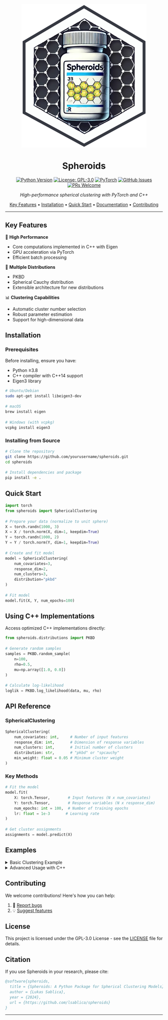 <div align="center">
  <img src="misc/Logos/Spheroids1.png" alt="Spheroids Logo" width="400"/>

  # Spheroids

  [![Python Version](https://img.shields.io/badge/python-3.8%2B-blue.svg)](https://www.python.org/downloads/)
  [![License: GPL-3.0](https://img.shields.io/badge/License-GPL%203.0-blue.svg)](https://opensource.org/licenses/GPL-3.0)
  [![PyTorch](https://img.shields.io/badge/PyTorch-%23EE4C2C.svg?&logo=PyTorch&logoColor=white)](https://pytorch.org/)
  [![GitHub Issues](https://img.shields.io/github/issues/lsablica/spheroids.svg)](https://github.com/lsablica/spheroids/issues)
  [![PRs Welcome](https://img.shields.io/badge/PRs-welcome-brightgreen.svg)](http://makeapullrequest.com)

  *High-performance spherical clustering with PyTorch and C++*

  [Key Features](#key-features) •
  [Installation](#installation) •
  [Quick Start](#quick-start) •
  [Documentation](#documentation) •
  [Contributing](#contributing)

</div>

---

## Key Features  

🚀 **High Performance**
- Core computations implemented in C++ with Eigen
- GPU acceleration via PyTorch
- Efficient batch processing

🎯 **Multiple Distributions**
- PKBD 
- Spherical Cauchy distribution
- Extensible architecture for new distributions

📊 **Clustering Capabilities**
- Automatic cluster number selection
- Robust parameter estimation
- Support for high-dimensional data

## Installation

### Prerequisites

Before installing, ensure you have:

- Python ≥3.8
- C++ compiler with C++14 support
- Eigen3 library

```bash
# Ubuntu/Debian
sudo apt-get install libeigen3-dev

# macOS
brew install eigen

# Windows (with vcpkg)
vcpkg install eigen3
```

### Installing from Source

```bash
# Clone the repository
git clone https://github.com/yourusername/spheroids.git
cd spheroids

# Install dependencies and package
pip install -e .
```

## Quick Start

```python
import torch
from spheroids import SphericalClustering

# Prepare your data (normalize to unit sphere)
X = torch.randn(1000, 3)
X = X / torch.norm(X, dim=1, keepdim=True)
Y = torch.randn(1000, 2)
Y = Y / torch.norm(Y, dim=1, keepdim=True)

# Create and fit model
model = SphericalClustering(
    num_covariates=3,
    response_dim=2,
    num_clusters=3,
    distribution="pkbd"
)

# Fit model
model.fit(X, Y, num_epochs=100)
```

## Using C++ Implementations

Access optimized C++ implementations directly:

```python
from spheroids.distributions import PKBD

# Generate random samples
samples = PKBD.random_sample(
    n=100,
    rho=0.5,
    mu=np.array([1.0, 0.0])
)

# Calculate log-likelihood
loglik = PKBD.log_likelihood(data, mu, rho)
```

## API Reference

### SphericalClustering

```python
SphericalClustering(
    num_covariates: int,     # Number of input features
    response_dim: int,       # Dimension of response variables
    num_clusters: int,       # Initial number of clusters
    distribution: str,       # "pkbd" or "spcauchy"
    min_weight: float = 0.05 # Minimum cluster weight
)
```

### Key Methods

```python
# Fit the model
model.fit(
    X: torch.Tensor,        # Input features (N x num_covariates)
    Y: torch.Tensor,        # Response variables (N x response_dim)
    num_epochs: int = 100,  # Number of training epochs
    lr: float = 1e-3       # Learning rate
)

# Get cluster assignments
assignments = model.predict(X)
```

## Examples

<details>
<summary>Basic Clustering Example</summary>

```python
import torch
from spheroids import SphericalClustering

# Create model
model = SphericalClustering(
    num_covariates=3,
    response_dim=2,
    num_clusters=3
)

# Fit and predict
model.fit(X, Y)
clusters = model.predict(X)
```
</details>

<details>
<summary>Advanced Usage with C++</summary>

```python
from spheroids.distributions import PKBD, SphericalCauchy

# PKBD distribution
pkbd_samples = PKBD.random_sample(1000, 0.5, mu)
pkbd_loglik = PKBD.log_likelihood(data, mu, rho)

# Spherical Cauchy distribution
scauchy_samples = SphericalCauchy.random_sample(1000, 0.5, mu)
scauchy_loglik = SphericalCauchy.log_likelihood(data, mu, rho)
```
</details>

## Contributing

We welcome contributions! Here's how you can help:

1. 🐛 [Report bugs](https://github.com/lsablica/spheroids/issues)
2. 💡 [Suggest features](https://github.com/lsablica/spheroids/issues)


## License

This project is licensed under the GPL-3.0 License - see the [LICENSE](LICENSE) file for details.

## Citation

If you use Spheroids in your research, please cite:

```bibtex
@software{spheroids,
  title = {Spheroids: A Python Package for Spherical Clustering Models},
  author = {Lukas Sablica},
  year = {2024},
  url = {https://github.com/lsablica/spheroids}
}
```

---
